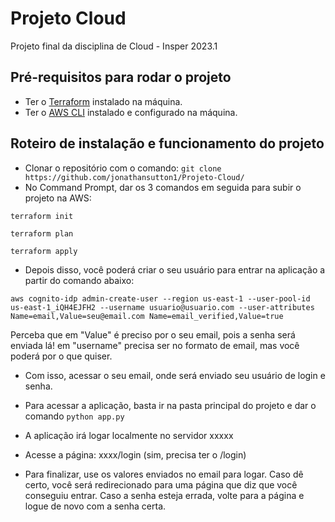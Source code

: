 # Projeto Cloud
Projeto final da disciplina de Cloud - Insper 2023.1


## Pré-requisitos para rodar o projeto
- Ter o [Terraform](https://developer.hashicorp.com/terraform/tutorials/aws-get-started/install-cli) instalado na máquina.
- Ter o [AWS CLI](https://docs.aws.amazon.com/cli/latest/userguide/getting-started-install.html) instalado e configurado na máquina.

## Roteiro de instalação e funcionamento do projeto

- Clonar o repositório com o comando:
```git clone https://github.com/jonathansutton1/Projeto-Cloud/```
- No Command Prompt, dar os 3 comandos em seguida para subir o projeto na AWS:

 ```terraform init```
 
 ```terraform plan```
 
 ```terraform apply```
- Depois disso, você poderá criar o seu usuário para entrar na aplicação a partir do comando abaixo:

 ```aws cognito-idp admin-create-user --region us-east-1 --user-pool-id us-east-1_iQH4EJFH2 --username usuario@usuario.com --user-attributes Name=email,Value=seu@email.com Name=email_verified,Value=true```
 
 Perceba que em "Value" é preciso por o seu email, pois a senha será enviada lá! em "username" precisa ser no formato de email, mas você poderá por o que quiser.
 
 - Com isso, acessar o seu email, onde será enviado seu usuário de login e senha.

- Para acessar a aplicação, basta ir na pasta principal do projeto e dar o comando  ```python app.py```
- A aplicação irá logar localmente no servidor xxxxx
- Acesse a página: xxxx/login (sim, precisa ter o /login)
- Para finalizar, use os valores enviados no email para logar. Caso dê certo, você será redirecionado para uma página que diz que você conseguiu entrar. Caso a senha esteja errada, volte para a página e logue de novo com a senha certa.





